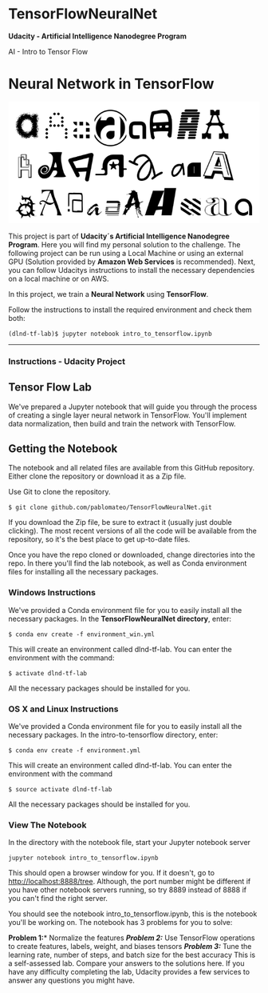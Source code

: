 # TensorFlowNeuralNet
**Udacity - Artificial Intelligence Nanodegree Program**

AI - Intro to Tensor Flow

# Neural Network in TensorFlow

![ImageDataset](image/notmnist.png)

This project is part of **Udacity´s Artificial Intelligence Nanodegree Program**. Here you will find my personal solution to the challenge. The following project can be run using a Local Machine or using an external GPU (Solution provided by **Amazon Web Services** is recommended). Next, you can follow Udacitys instructions to install the necessary dependencies on a local machine or on AWS.

In this project, we train a **Neural Network** using **TensorFlow**.

Follow the instructions to install the required environment and check them both:

	(dlnd-tf-lab)$ jupyter notebook intro_to_tensorflow.ipynb
	
--------------------------------------------------------------------------------------------------------

### Instructions - Udacity Project

## Tensor Flow Lab

We've prepared a Jupyter notebook that will guide you through the process of creating a single layer neural network in TensorFlow. You'll implement data normalization, then build and train the network with TensorFlow.

## Getting the Notebook
The notebook and all related files are available from this GitHub repository. Either clone the repository or download it as a Zip file.

Use Git to clone the repository.

    $ git clone github.com/pablomateo/TensorFlowNeuralNet.git
    
If you download the Zip file, be sure to extract it (usually just double clicking). The most recent versions of all the code will be available from the repository, so it's the best place to get up-to-date files.

Once you have the repo cloned or downloaded, change directories into the repo. In there you'll find the lab notebook, as well as Conda environment files for installing all the necessary packages.

### Windows Instructions
We've provided a Conda environment file for you to easily install all the necessary packages. In the **TensorFlowNeuralNet directory**, enter:

    $ conda env create -f environment_win.yml
    
This will create an environment called dlnd-tf-lab. You can enter the environment with the command:

    $ activate dlnd-tf-lab
    
All the necessary packages should be installed for you.

### OS X and Linux Instructions

We've provided a Conda environment file for you to easily install all the necessary packages. In the intro-to-tensorflow directory, enter:

	$ conda env create -f environment.yml

This will create an environment called dlnd-tf-lab. You can enter the environment with the command

	$ source activate dlnd-tf-lab
	
All the necessary packages should be installed for you.

### View The Notebook
In the directory with the notebook file, start your Jupyter notebook server

	jupyter notebook intro_to_tensorflow.ipynb

This should open a browser window for you. If it doesn't, go to [http://localhost:8888/tree](http://localhost:8888/tree). Although, the port number might be different if you have other notebook servers running, so try 8889 instead of 8888 if you can't find the right server.

You should see the notebook intro_to_tensorflow.ipynb, this is the notebook you'll be working on. The notebook has 3 problems for you to solve:

**Problem 1:*** Normalize the features
***Problem 2:*** Use TensorFlow operations to create features, labels, weight, and biases tensors
***Problem 3:*** Tune the learning rate, number of steps, and batch size for the best accuracy
This is a self-assessed lab. Compare your answers to the solutions here. If you have any difficulty completing the lab, Udacity provides a few services to answer any questions you might have.
